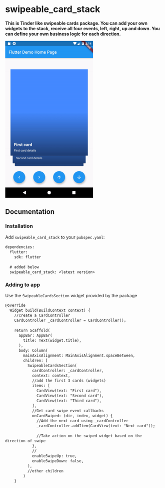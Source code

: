# swipeable_card_stack

**This is Tinder like swipeable cards package. You can add your own widgets to the stack, receive all four events, left, right, up and down. You can define your own business logic for each direction.**

<img alt="Demo" src="./readme-assets/swipe_gif.gif" height="500">

## Documentation

### Installation
Add `swipeable_card_stack` to your `pubspec.yaml`:

```
dependencies:
  flutter:
    sdk: flutter

  # added below
  swipeable_card_stack: <latest version>
```
### Adding to app
Use the `SwipeableCardsSection` widget provided by the package

```
@override
  Widget build(BuildContext context) {
    //create a CardController
    CardController _cardController = CardController();

    return Scaffold(
      appBar: AppBar(
        title: Text(widget.title),
      ),
      body: Column(
        mainAxisAlignment: MainAxisAlignment.spaceBetween,
        children: [
          SwipeableCardsSection(
            cardController: _cardController,
            context: context,
            //add the first 3 cards (widgets)
            items: [
              CardView(text: "First card"),
              CardView(text: "Second card"),
              CardView(text: "Third card"),
            ],
            //Get card swipe event callbacks
            onCardSwiped: (dir, index, widget) {
              //Add the next card using _cardController
              _cardController.addItem(CardView(text: "Next card"));
              
              //Take action on the swiped widget based on the direction of swipe
            },
            //
            enableSwipeUp: true,
            enableSwipeDown: false,
          ),
          //other children
        )
    }
          
```
